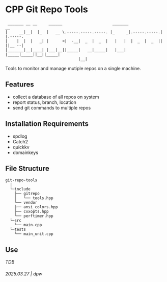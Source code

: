 # CPP Git Repo Tools

```ascii
 _______ __ __     ______                      _______               __        
|     __|__|  |_  |   __ \.-----.-----.-----. |_     _|.-----.-----.|  |.-----.
|    |  |  |   _| |      <|  -__|  _  |  _  |   |   |  |  _  |  _  ||  ||__ --|
|_______|__|____| |___|__||_____|   __|_____|   |___|  |_____|_____||__||_____|
                                |__|                                           
```

Tools to monitor and manage mutiple repos on a single machine.

## Features

* collect a database of all repos on system
* report status, branch, location 
* send git commands to multiple repos

 
## Installation Requirements

* spdlog
* Catch2
* quickkv
* domainkeys

## File Structure

```
git-repo-tools
  | 
  └─include
    ├── gitrepo
    │   └── tools.hpp
    └── vendor
    ├── ansi_colors.hpp
    ├── cxxopts.hpp
    └── perftimer.hpp
  └─src
    └── main.cpp
  └─tests
    └── main_unit.cpp
```

## Use

_TDB_

###### 2025.03.27 | dpw
